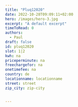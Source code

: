 ```yaml
---
title: "Pluq12020"
date: 2022-10-28T09:09:11+02:00
hero: /images/hero-3.jpg
excerpt: "A default excerpt"
timeToRead: 0
authors:
  - Paul
draft: false
id: pluq12020
slot: 1|2
kwh: na
priceperminute: na
freechargefor: na
onetimefee: na
country: de
locationname: locationname
street: street
zip_city: zip-city


---
```

